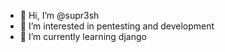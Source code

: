 - 👋 Hi, I’m @supr3sh
- 👀 I’m interested in pentesting and development
- 🌱 I’m currently learning django

<!---
supr3sh/supr3sh is a ✨ special ✨ repository because its `README.md` (this file) appears on your GitHub profile.
You can click the Preview link to take a look at your changes.
--->
